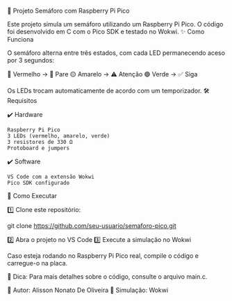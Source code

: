 🚦 Projeto Semáforo com Raspberry Pi Pico

Este projeto simula um semáforo utilizando um Raspberry Pi Pico. O código foi desenvolvido em C com o Pico SDK e testado no Wokwi.
✨ Como Funciona

O semáforo alterna entre três estados, com cada LED permanecendo aceso por 3 segundos:

🔴 Vermelho → 🚦 Pare
🟡 Amarelo → ⚠️ Atenção
🟢 Verde → ✅ Siga

Os LEDs trocam automaticamente de acordo com um temporizador.
🛠️ Requisitos

✔️ Hardware

    Raspberry Pi Pico
    3 LEDs (vermelho, amarelo, verde)
    3 resistores de 330 Ω
    Protoboard e jumpers

✔️ Software

    VS Code com a extensão Wokwi
    Pico SDK configurado

🚀 Como Executar

1️⃣ Clone este repositório:

git clone https://github.com/seu-usuario/semaforo-pico.git

2️⃣ Abra o projeto no VS Code
3️⃣ Execute a simulação no Wokwi

Caso esteja rodando no Raspberry Pi Pico real, compile o código e carregue-o na placa.

📌 Dica: Para mais detalhes sobre o código, consulte o arquivo main.c.

📌 Autor: Alisson Nonato De Oliveira
📌 Simulação: Wokwi